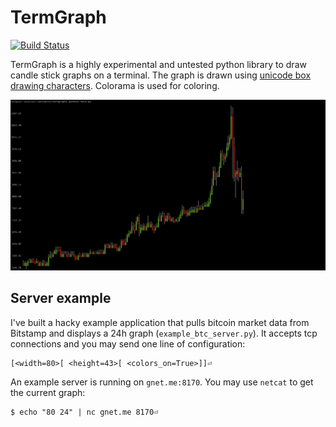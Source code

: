 # TermGraph

[![Build Status](https://travis-ci.org/sgeisler/termgraph.svg?branch=master)](https://travis-ci.org/sgeisler/termgraph)

TermGraph is a highly experimental and untested python library to draw candle stick graphs on a terminal. The graph is drawn using [unicode box drawing characters](https://en.wikipedia.org/wiki/Box-drawing_character). Colorama is used for coloring.

![example output](/example.png)

## Server example

I've built a hacky example application that pulls bitcoin market data from Bitstamp and displays a 24h graph (`example_btc_server.py`). It accepts tcp connections and you may send one line of configuration:
```
[<width=80>[ <height=43>[ <colors_on=True>]]⏎
```

An example server is running on `gnet.me:8170`. You may use `netcat` to get the current graph:
```
$ echo "80 24" | nc gnet.me 8170⏎
```